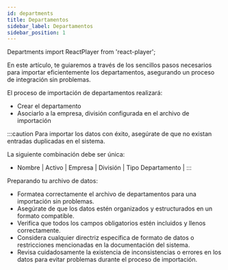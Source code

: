 ```yaml
---
id: departments
title: Departamentos
sidebar_label: Departamentos
sidebar_position: 1
---
```


Departments
import ReactPlayer from 'react-player';

En este artículo, te guiaremos a través de los sencillos pasos necesarios para importar eficientemente los departamentos, asegurando un proceso de integración sin problemas.

El proceso de importación de departamentos realizará:

- Crear el departamento
- Asociarlo a la empresa, división configurada en el archivo de importación
  
<ReactPlayer controls muted url='/video/Import_Department.mov' />

:::caution
Para importar los datos con éxito, asegúrate de que no existan entradas duplicadas en el sistema.

La siguiente combinación debe ser única:

- Nombre | Activo | Empresa | División | Tipo Departamento |
  :::

Preparando tu archivo de datos:

- Formatea correctamente el archivo de departamentos para una importación sin problemas.
- Asegúrate de que los datos estén organizados y estructurados en un formato compatible.
- Verifica que todos los campos obligatorios estén incluidos y llenos correctamente.
- Considera cualquier directriz específica de formato de datos o restricciones mencionadas en la documentación del sistema.
- Revisa cuidadosamente la existencia de inconsistencias o errores en los datos para evitar problemas durante el proceso de importación.

